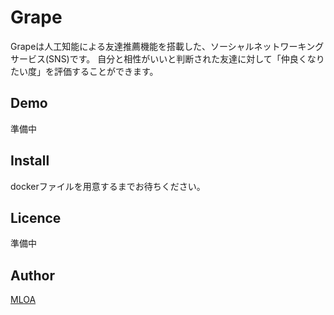 Grape
====

Grapeは人工知能による友達推薦機能を搭載した、ソーシャルネットワーキングサービス(SNS)です。
自分と相性がいいと判断された友達に対して「仲良くなりたい度」を評価することができます。

## Demo
準備中

## Install
dockerファイルを用意するまでお待ちください。

## Licence
準備中

## Author

[MLOA](https://github.com/MLOA)
